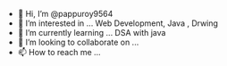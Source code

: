 - 👋 Hi, I’m @pappuroy9564
- 👀 I’m interested in ... Web Development, Java , Drwing
- 🌱 I’m currently learning ... DSA with java
- 💞️ I’m looking to collaborate on ...
- 📫 How to reach me ...

<!---
pappuroy9564/pappuroy9564 is a ✨ special ✨ repository because its `README.md` (this file) appears on your GitHub profile.
You can click the Preview link to take a look at your changes.
--->
